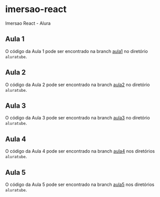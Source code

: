 # imersao-react
 Imersao React - Alura

## Aula 1

O código da Aula 1 pode ser encontrado na branch [aula1](https://github.com/jpalvesloiola/imersao-react/tree/Aula-1) no diretório `aluratube`.

## Aula 2

O código da Aula 2 pode ser encontrado na branch [aula2](#) no diretório `aluratube`.

## Aula 3

O código da Aula 3 pode ser encontrado na branch [aula3](#) no diretório `aluratube`.

## Aula 4

O código da Aula 4 pode ser encontrado na branch [aula4](#) nos diretórios `aluratube`.

## Aula 5

O código da Aula 5 pode ser encontrado na branch [aula5](#) nos diretórios `aluratube`.


